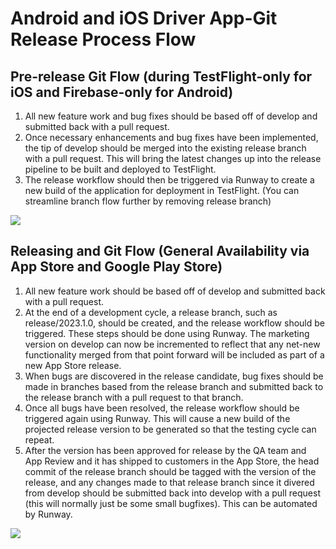 # Android and iOS Driver App-Git Release Process Flow



## Pre-release Git Flow (during TestFlight-only for iOS and Firebase-only for Android)

1. All new feature work and bug fixes should be based off of develop and submitted back with a pull request.
2. Once necessary enhancements and bug fixes have been implemented, the tip of develop should be merged into the existing release branch with a pull request. This will bring the latest changes up into the release pipeline to be built and deployed to TestFlight.
3. The release workflow should then be triggered via Runway to create a new build of the application for deployment in TestFlight. (You can streamline branch flow further by removing release branch)

[![](https://mermaid.ink/img/pako:eNqtk09rhDAQxb9KCIiXdXd1WwreWoTSQ3vpNZdZM2qoSSTG0iJ-92Zt3equ9g8sXsbhvd-8IUxLU82RxtTzWqGEjUlL_FzYewNV4fd_EoS6M6DS4gkkup7P8RVLXfldRzrPY2rQM0VIqqUU9lDtew8xWCLUuIm20W4drrdjUV8XmL7oxpIv6sjqOuEmSW4fgjDaBRmCbQyG0ylzdokmx0X3woCrQRKdYpck3xn-mWbMmaaJBsl1UGuJwb7JM_F2Sv5BNZfpb-mWoBPj3GMeCQPyfAxTMyveBKC0LdD8tuWs8AKLnnMvsSshB870oyvqnO6QuLu0ttdQN1gio7ErOWbQlJZRpjonhcbq53eV0jiDssYVbSoOFhMBuQF57CIXVpvHz_Ptr7j7AFkpShM?type=png)](https://mermaid.live/edit#pako:eNqtk09rhDAQxb9KCIiXdXd1WwreWoTSQ3vpNZdZM2qoSSTG0iJ-92Zt3equ9g8sXsbhvd-8IUxLU82RxtTzWqGEjUlL_FzYewNV4fd_EoS6M6DS4gkkup7P8RVLXfldRzrPY2rQM0VIqqUU9lDtew8xWCLUuIm20W4drrdjUV8XmL7oxpIv6sjqOuEmSW4fgjDaBRmCbQyG0ylzdokmx0X3woCrQRKdYpck3xn-mWbMmaaJBsl1UGuJwb7JM_F2Sv5BNZfpb-mWoBPj3GMeCQPyfAxTMyveBKC0LdD8tuWs8AKLnnMvsSshB870oyvqnO6QuLu0ttdQN1gio7ErOWbQlJZRpjonhcbq53eV0jiDssYVbSoOFhMBuQF57CIXVpvHz_Ptr7j7AFkpShM)

## Releasing and Git Flow (General Availability via App Store and Google Play Store)

1. All new feature work should be based off of develop and submitted back with a pull request.
2. At the end of a development cycle, a release branch, such as release/2023.1.0, should be created, and the release workflow should be triggered. These steps should be done using Runway.
The marketing version on develop can now be incremented to reflect that any net-new functionality merged from that point forward will be included as part of a new App Store release.
3. When bugs are discovered in the release candidate, bug fixes should be made in branches based from the release branch and submitted back to the release branch with a pull request to that branch.
4. Once all bugs have been resolved, the release workflow should be triggered again using Runway. This will cause a new build of the projected release version to be generated so that the testing cycle can repeat.
5. After the version has been approved for release by the QA team and App Review and it has shipped to customers in the App Store, the head commit of the release branch should be tagged with the version of the release, and any changes made to that release branch since it divered from develop should be submitted back into develop with a pull request (this will normally just be some small bugfixes). This can be automated by Runway.

[![](https://mermaid.ink/img/pako:eNqVk8FugzAMhl8lioS4lLbQ7cJtE9K0w3bZNReXGIhGEhSSaRPi3ZeBStsNqKYckli__dmO09Fcc6QpDYJOKGFT0pGwFPbJQFOFw02CUI8GVF69gkRvCzl-YK2bsO9JHwRMnfRM5VpKYc87U8fBkxisEVrcJfvksI23-wtphfm7dnZGMnl7YLzLsofnKE4OUaslRkdXFuLzwn1Ncxsl0ZS4FmM2l7sIlLYVmvV0ZmS_-vSvzP6Gu-b-vM0MYnqSFdi5xuREu4-0wkhqM_TimrQsmmA3gFN1i6Hmahu9lmdqXHRDvdCPL_fz3TFFCKO-bRIZTf2RYwGutowy1XspOKvfvlROU2scbqhrOFjMBJQGJE0LqFtvRS6sNi_jnxm-Tv8Nbzchpw?type=png)](https://mermaid.live/edit#pako:eNqVk8FugzAMhl8lioS4lLbQ7cJtE9K0w3bZNReXGIhGEhSSaRPi3ZeBStsNqKYckli__dmO09Fcc6QpDYJOKGFT0pGwFPbJQFOFw02CUI8GVF69gkRvCzl-YK2bsO9JHwRMnfRM5VpKYc87U8fBkxisEVrcJfvksI23-wtphfm7dnZGMnl7YLzLsofnKE4OUaslRkdXFuLzwn1Ncxsl0ZS4FmM2l7sIlLYVmvV0ZmS_-vSvzP6Gu-b-vM0MYnqSFdi5xuREu4-0wkhqM_TimrQsmmA3gFN1i6Hmahu9lmdqXHRDvdCPL_fz3TFFCKO-bRIZTf2RYwGutowy1XspOKvfvlROU2scbqhrOFjMBJQGJE0LqFtvRS6sNi_jnxm-Tv8Nbzchpw)
